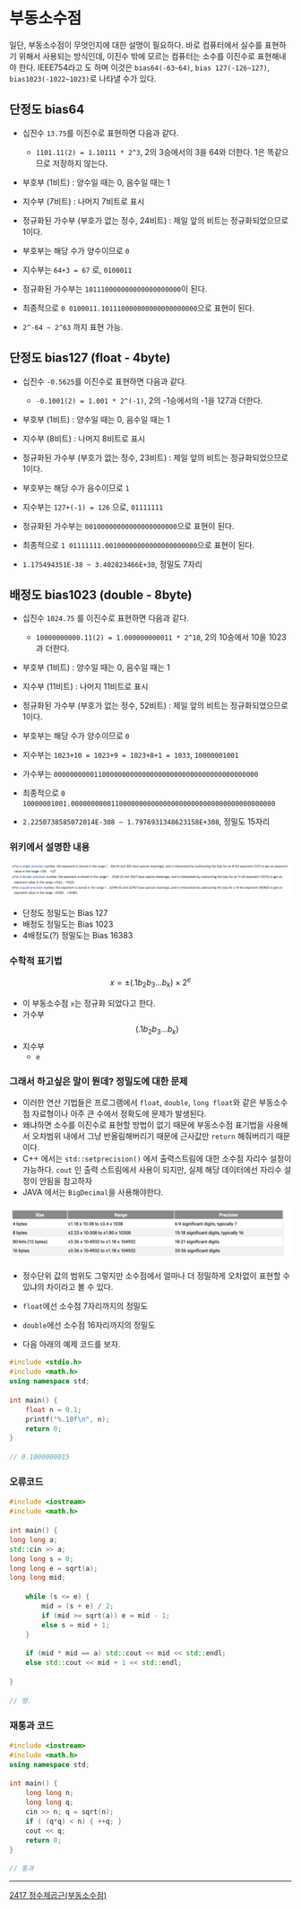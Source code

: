 # 부동소수점

  일단, 부동소수점이 무엇인지에 대한 설명이 필요하다.
  바로 컴퓨터에서 실수를 표현하기 위해서 사용되는 방식인데, 이진수 밖에 모르는 컴퓨터는 소수를 이진수로 표현해내야 한다.
  IEEE754라고 도 하며 이것은 `bias64(-63~64)`, `bias 127(-126~127)`, `bias1023(-1022~1023)`로 나타낼 수가 있다.

## 단정도 bias64

- 십진수 `13.75`를 이진수로 표현하면 다음과 같다.

  - `1101.11(2) = 1.10111 * 2^3`, 2의 3승에서의 3을 64와 더한다. 1은 똑같으므로 저장하지 않는다.

- 부호부 (1비트) : 양수일 때는 0, 음수일 때는 1
- 지수부 (7비트) : 나머지 7비트로 표시
- 정규화된 가수부 (부호가 없는 정수, 24비트) : 제일 앞의 비트는 정규화되었으므로 1이다.

- 부호부는 해당 수가 양수이므로 `0`
- 지수부는 `64+3 = 67` 로, `0100011`
- 정규화된 가수부는 `101110000000000000000000`이 된다.
- 최종적으로 `0 0100011.101110000000000000000000`으로 표현이 된다.

- `2^-64 ~ 2^63` 까지 표현 가능.

## 단정도 bias127 (float - 4byte)

- 십진수 `-0.5625`를 이진수로 표현하면 다음과 같다.

  - `-0.1001(2) = 1.001 * 2^(-1)`, 2의 -1승에서의 -1을 127과 더한다.

- 부호부 (1비트) : 양수일 때는 0, 음수일 때는 1
- 지수부 (8비트) : 나머지 8비트로 표시
- 정규화된 가수부 (부호가 없는 정수, 23비트) : 제일 앞의 비트는 정규화되었으므로 1이다.

- 부호부는 해당 수가 음수이므로 `1`
- 지수부는 `127+(-1) = 126` 으로, `01111111`
- 정규화된 가수부는 `00100000000000000000000`으로 표현이 된다.
- 최종적으로 `1 01111111.00100000000000000000000`으로 표현이 된다.

- `1.175494351E-38 ~ 3.402823466E+38`, 정밀도 7자리

## 배정도 bias1023 (double - 8byte)

- 십진수 `1024.75` 를 이진수로 표현하면 다음과 같다.

  - `10000000000.11(2) = 1.000000000011 * 2^10`, 2의 10승에서 10을 1023과 더한다.

- 부호부 (1비트) : 양수일 때는 0, 음수일 때는 1
- 지수부 (11비트) : 나머지 11비트로 표시
- 정규화된 가수부 (부호가 없는 정수, 52비트) : 제일 앞의 비트는 정규화되었으므로 1이다.

- 부호부는 해당 수가 양수이므로 `0`
- 지수부는 `1023+10 = 1023+9 = 1023+8+1 = 1033`, `10000001001`
- 가수부는 `000000000011000000000000000000000000000000000000000`
- 최종적으로 `0 10000001001.000000000011000000000000000000000000000000000000000`

- `2.2250738585072014E-308 ~ 1.7976931348623158E+308`, 정밀도 15자리

### 위키에서 설명한 내용

<img src="https://github.com/Geol2/Today-I-Learned/blob/main/CS/images/bias.png">

- 단정도 정밀도는 Bias 127
- 배정도 정밀도는 Bias 1023
- 4배정도(?) 정밀도는 Bias 16383

### 수학적 표기법

$$x = \pm (.1b_2b_3...b_k) \times 2^e$$

- 이 부동소수점 `x`는 정규화 되었다고 한다.
- 가수부
  $$(.1b_2b_3...b_k)$$
- 지수부
  - `e`

### 그래서 하고싶은 말이 뭔데? 정밀도에 대한 문제

- 이러한 연산 기법들은 프로그램에서 `float`, `double`, `long float`와 같은 부동소수점 자료형이나 아주 큰 수에서 정확도에 문제가 발생된다.
- 왜냐하면 소수를 이진수로 표현할 방법이 없기 때문에 부동소수점 표기법을 사용해서 오차범위 내에서 그냥 반올림해버리기 때문에 근사값만 `return` 해줘버리기 때문이다.
- C++ 에서는 `std::setprecision()` 에서 출력스트림에 대한 소수점 자리수 설정이 가능하다. `cout` 인 출력 스트림에서 사용이 되지만, 실제 해당 데이터에선 자리수 설정이 안됨을 참고하자
- JAVA 에서는 `BigDecimal`을 사용해야한다.

<img src="https://github.com/Geol2/Today-I-Learned/blob/main/CS/images/precision.png">


- 정수단위 값의 범위도 그렇지만 소수점에서 얼마나 더 정밀하게 오차없이 표현할 수 있냐의 차이라고 볼 수 있다.
- `float`에선 소수점 7자리까지의 정밀도
- `double`에선 소수점 16자리까지의 정밀도

- 다음 아래의 예제 코드를 보자.

```c++
#include <stdio.h>
#include <math.h>
using namespace std;

int main() {
    float n = 0.1;
    printf("%.10f\n", n);
    return 0;
}

// 0.1000000015
```

### 오류코드

```c++
#include <iostream>
#include <math.h>

int main() {
long long a;
std::cin >> a;
long long s = 0;
long long e = sqrt(a);
long long mid;

    while (s <= e) {
        mid = (s + e) / 2;
        if (mid >= sqrt(a)) e = mid - 1;
        else s = mid + 1;
    }

    if (mid * mid == a) std::cout << mid << std::endl;
    else std::cout << mid + 1 << std::endl;

}

// 땡.
```

### 재통과 코드

```c++
#include <iostream>
#include <math.h>
using namespace std;

int main() {
    long long n;
    long long q;
    cin >> n; q = sqrt(n);
    if ( (q*q) < n) { ++q; }
    cout << q;
    return 0;
}

// 통과
```

-----

[2417 정수제곱근(부동소수점)](https://geol2.github.io/baekjoon/algorithm/2417/)